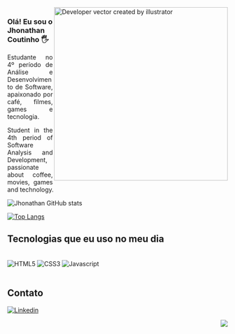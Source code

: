 <img align="right" alt="Developer vector created by illustrator" height="397" src="https://user-images.githubusercontent.com/135539975/262809739-6b2b7c20-1921-494e-a083-a7c29cee1d32.png">

### Olá! Eu sou o Jhonathan Coutinho 🖐️


<p align="justify">Estudante no 4º período de Análise e Desenvolvimento de Software, apaixonado por café, filmes, games e tecnologia.  
<br>
<p align="justify">Student in the 4th period of Software Analysis and Development, passionate about coffee, movies, games and technology.  
<br>

![Jhonathan GitHub stats](https://github-readme-stats.vercel.app/api?username=jhonathancoutinho&show_icons=true&theme=tokyonight)

[![Top Langs](https://github-readme-stats.vercel.app/api/top-langs/?username=jhonathancoutinho)](https://github.com/anuraghazra/github-readme-stats)


## Tecnologias que eu uso no meu dia

<div style="display: inline_block"><br/>
    <img align="center" alt="HTML5" src="https://img.shields.io/badge/HTML5-E34F26?style=for-the-badge&logo=html5&logoColor=white"/>
    <img align="center" alt="CSS3" src="https://img.shields.io/badge/CSS3-1572B6?style=for-the-badge&logo=css3&logoColor=white"/>
    <img align="center" alt="Javascript" src="https://img.shields.io/badge/JavaScript-F7DF1E?style=for-the-badge&logo=javascript&logoColor=black"/>
</div><br/>

## Contato

[![Linkedin](https://img.shields.io/badge/LinkedIn-0077B5?style=for-the-badge&logo=linkedin&logoColor=white)](https://www.linkedin.com/in/jhonathan-coutinho-de-oliveira-246898b8/)


<img align="right" src=/>
